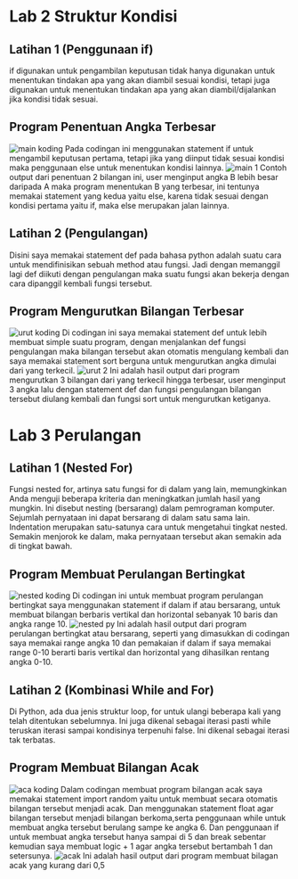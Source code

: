 # Lab 2 Struktur Kondisi
## Latihan 1 (Penggunaan if)
if digunakan untuk pengambilan keputusan tidak hanya digunakan untuk menentukan tindakan apa yang akan diambil sesuai kondisi, tetapi juga digunakan untuk menentukan tindakan apa yang akan diambil/dijalankan jika kondisi tidak sesuai.
## Program Penentuan Angka Terbesar
![main koding](https://user-images.githubusercontent.com/115929351/202936631-910bdea9-6a24-46a2-b71d-363e7d9187f9.png)
Pada codingan ini menggunakan statement if untuk mengambil keputusan pertama, tetapi jika yang diinput tidak sesuai kondisi maka penggunaan else untuk menentukan kondisi lainnya.
![main 1](https://user-images.githubusercontent.com/115929351/202936840-fa832f15-f8ec-4cff-bec3-f3a0d8c993bd.png)
Contoh output dari penentuan 2 bilangan ini, user menginput angka B lebih besar daripada A maka program menentukan B yang terbesar, ini tentunya memakai statement yang kedua yaitu else, karena tidak sesuai dengan kondisi pertama yaitu if, maka else merupakan jalan lainnya.
## Latihan 2 (Pengulangan)
Disini saya memakai statement def pada bahasa python adalah suatu cara untuk mendifinisikan sebuah method atau fungsi. Jadi dengan memanggil lagi def diikuti dengan pengulangan maka suatu fungsi akan bekerja dengan cara dipanggil kembali fungsi tersebut.
## Program Mengurutkan Bilangan Terbesar
![urut koding](https://user-images.githubusercontent.com/115929351/202937822-f0166234-1a8c-4d9e-9a50-266b75696efb.png)
Di codingan ini saya memakai statement def untuk lebih membuat simple suatu program, dengan menjalankan def fungsi pengulangan maka bilangan tersebut akan otomatis mengulang kembali dan saya memakai statement sort berguna untuk mengurutkan angka dimulai dari yang terkecil.
![urut 2](https://user-images.githubusercontent.com/115929351/202938290-a774c9e6-625a-42f9-a9e0-62eb3c6a7898.png)
Ini adalah hasil output dari program mengurutkan 3 bilangan dari yang terkecil hingga terbesar, user menginput 3 angka lalu dengan statement def dan fungsi pengulangan bilangan tersebut diulang kembali dan fungsi sort untuk mengurutkan ketiganya.
# Lab 3 Perulangan
## Latihan 1 (Nested For)
Fungsi nested for, artinya satu fungsi for di dalam yang lain, memungkinkan Anda menguji beberapa kriteria dan meningkatkan jumlah hasil yang mungkin. Ini disebut nesting (bersarang) dalam pemrograman komputer. Sejumlah pernyataan ini dapat bersarang di dalam satu sama lain. Indentation merupakan satu-satunya cara untuk mengetahui tingkat nested. Semakin menjorok ke dalam, maka pernyataan tersebut akan semakin ada di tingkat bawah.
## Program Membuat Perulangan Bertingkat
![nested koding](https://user-images.githubusercontent.com/115929351/202942535-1afda695-25c9-491b-8c98-3e6430f19f46.png)
Di codingan ini untuk membuat program perulangan bertingkat saya menggunakan statement if dalam if atau bersarang, untuk membuat bilangan berbaris vertikal dan horizontal sebanyak 10 baris dan angka range 10.
![nested py](https://user-images.githubusercontent.com/115929351/202942969-b845d7e2-55d8-4ae1-bf06-0a0a1296797e.png)
Ini adalah hasil output dari program perulangan bertingkat atau bersarang, seperti yang dimasukkan di codingan saya memakai range angka 10 dan pemakaian if dalam if saya memakai range 0-10 berarti baris vertikal dan horizontal yang dihasilkan rentang angka 0-10.
## Latihan 2 (Kombinasi While and For)
Di Python, ada dua jenis struktur loop, for untuk ulangi beberapa kali yang telah ditentukan sebelumnya. Ini juga dikenal sebagai iterasi pasti while teruskan iterasi sampai kondisinya terpenuhi false. Ini dikenal sebagai iterasi tak terbatas.
## Program Membuat Bilangan Acak
![aca koding](https://user-images.githubusercontent.com/115929351/202975144-a216f009-5914-488e-9639-0ea2df4c354f.png)
Dalam codingan membuat program bilangan acak saya memakai statement import random yaitu untuk membuat secara otomatis bilangan tersebut menjadi acak. Dan menggunakan statement float agar bilangan tersebut menjadi bilangan berkoma,serta penggunaan while untuk membuat angka tersebut berulang sampe ke angka 6. Dan penggunaan if untuk membuat angka tersebut hanya sampai di 5 dan break sebentar kemudian saya membuat logic + 1 agar angka tersebut bertambah 1 dan setersunya.
![acak](https://user-images.githubusercontent.com/115929351/202978113-b7275236-cd95-4acd-9a4c-3f021b9a2d4f.png)
Ini adalah hasil output dari program membuat bilagan acak yang kurang dari 0,5
